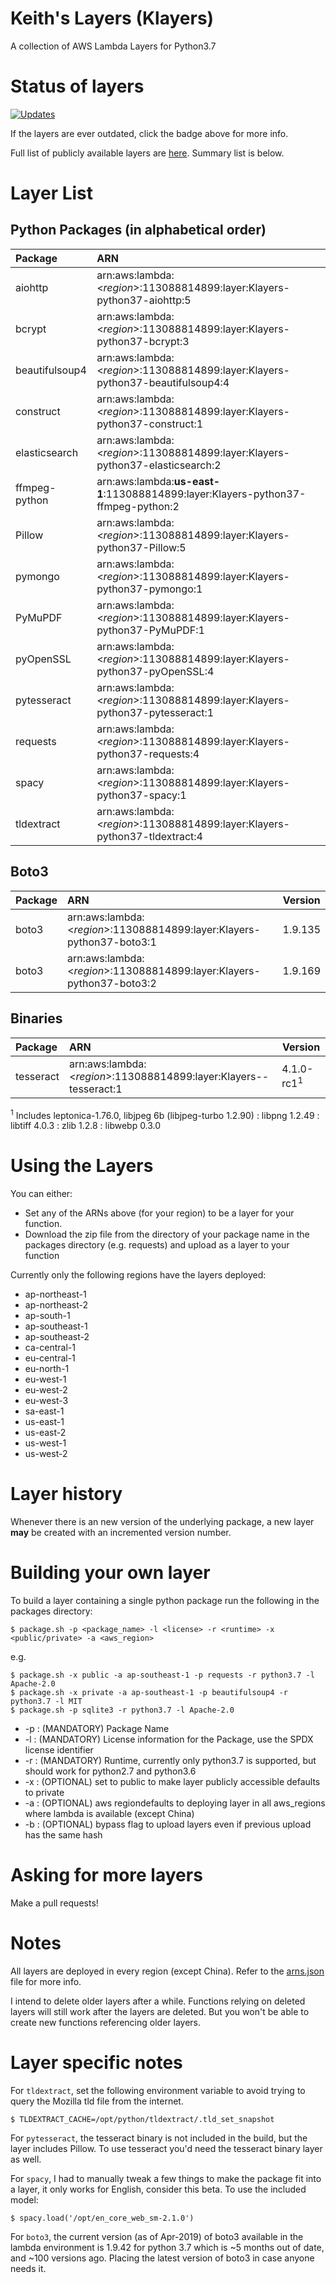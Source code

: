 # Keith's Layers (Klayers)

A collection of AWS Lambda Layers for Python3.7

# Status of layers

[![Updates](https://pyup.io/repos/github/keithrozario/Klayers/shield.svg)](https://pyup.io/repos/github/keithrozario/Klayers/)

If the layers are ever outdated, click the badge above for more info.

Full list of publicly available layers are [here](/arns.json). Summary list is below.

# Layer List

## Python Packages (in alphabetical order)

| Package        | ARN                                                                             |         
| :------------- |:------------------------------------------------------------------------------- |
| aiohttp        | arn:aws:lambda:\<*region*>:113088814899:layer:Klayers-python37-aiohttp:5        |
| bcrypt         | arn:aws:lambda:\<*region*>:113088814899:layer:Klayers-python37-bcrypt:3         |
| beautifulsoup4 | arn:aws:lambda:\<*region*>:113088814899:layer:Klayers-python37-beautifulsoup4:4 |
| construct      | arn:aws:lambda:\<*region*>:113088814899:layer:Klayers-python37-construct:1      |
| elasticsearch  | arn:aws:lambda:\<*region*>:113088814899:layer:Klayers-python37-elasticsearch:2  |
| ffmpeg-python  | arn:aws:lambda:**us-east-1**:113088814899:layer:Klayers-python37-ffmpeg-python:2|
| Pillow         | arn:aws:lambda:\<*region*>:113088814899:layer:Klayers-python37-Pillow:5         |
| pymongo        | arn:aws:lambda:\<*region*>:113088814899:layer:Klayers-python37-pymongo:1        |
| PyMuPDF        | arn:aws:lambda:\<*region*>:113088814899:layer:Klayers-python37-PyMuPDF:1        |
| pyOpenSSL      | arn:aws:lambda:\<*region*>:113088814899:layer:Klayers-python37-pyOpenSSL:4      |
| pytesseract    | arn:aws:lambda:\<*region*>:113088814899:layer:Klayers-python37-pytesseract:1    |
| requests       | arn:aws:lambda:\<*region*>:113088814899:layer:Klayers-python37-requests:4       |
| spacy          | arn:aws:lambda:\<*region*>:113088814899:layer:Klayers-python37-spacy:1          |
| tldextract     | arn:aws:lambda:\<*region*>:113088814899:layer:Klayers-python37-tldextract:4     |


## Boto3

| Package        | ARN                                                                             | Version |        
| :------------- |:------------------------------------------------------------------------------- | ------- |
| boto3          | arn:aws:lambda:\<*region*>:113088814899:layer:Klayers-python37-boto3:1          | 1.9.135 |
| boto3          | arn:aws:lambda:\<*region*>:113088814899:layer:Klayers-python37-boto3:2          | 1.9.169 |


## Binaries

| Package        | ARN                                                                             | Version    |         
| :------------- |:------------------------------------------------------------------------------- | ---------- | 
| tesseract      | arn:aws:lambda:\<*region*>:113088814899:layer:Klayers--tesseract:1              | 4.1.0-rc1<sup>1</sup>|

<sup>1</sup> Includes leptonica-1.76.0, libjpeg 6b (libjpeg-turbo 1.2.90) : libpng 1.2.49 : libtiff 4.0.3 : zlib 1.2.8 : libwebp 0.3.0

# Using the Layers

You can either:
* Set any of the ARNs above (for your region) to be a layer for your function. 
* Download the zip file from the directory of your package name in the packages directory (e.g. requests) and upload as a layer to your function

Currently only the following regions have the layers deployed:

* ap-northeast-1 
* ap-northeast-2
* ap-south-1
* ap-southeast-1 
* ap-southeast-2
* ca-central-1
* eu-central-1
* eu-north-1
* eu-west-1
* eu-west-2
* eu-west-3
* sa-east-1
* us-east-1
* us-east-2
* us-west-1
* us-west-2

# Layer history

Whenever there is an new version of the underlying package, a new layer **may** be created with an incremented version number.

# Building your own layer

To build a layer containing a single python package run the following in the packages directory:

    $ package.sh -p <package_name> -l <license> -r <runtime> -x <public/private> -a <aws_region>

e.g.

    $ package.sh -x public -a ap-southeast-1 -p requests -r python3.7 -l Apache-2.0
    $ package.sh -x private -a ap-southeast-1 -p beautifulsoup4 -r python3.7 -l MIT
    $ package.sh -p sqlite3 -r python3.7 -l Apache-2.0

* -p : (MANDATORY) Package Name
* -l : (MANDATORY) License information for the Package, use the SPDX license identifier
* -r : (MANDATORY) Runtime, currently only python3.7 is supported, but should work for python2.7 and python3.6
* -x : (OPTIONAL) set to public to make layer publicly accessible defaults to private
* -a : (OPTIONAL) aws regiondefaults to deploying layer in all aws_regions where lambda is available (except China)
* -b : (OPTIONAL) bypass flag to upload layers even if previous upload has the same hash

# Asking for more layers

Make a pull requests!

# Notes

All layers are deployed in every region (except China). Refer to the [arns.json](/arns.json) file for more info.

I intend to delete older layers after a while. Functions relying on deleted layers will still work after the layers are deleted. But you won't be able to create new functions referencing older layers.

# Layer specific notes

For `tldextract`, set the following environment variable to avoid trying to query the Mozilla tld file from the internet.

    $ TLDEXTRACT_CACHE=/opt/python/tldextract/.tld_set_snapshot

For `pytesseract`, the tesseract binary is not included in the build, but the layer includes Pillow. To use tesseract you'd need the tesseract binary layer as well.

For `spacy`, I had to manually tweak a few things to make the package fit into a layer, it only works for English, consider this beta. To use the included model:
    
    $ spacy.load('/opt/en_core_web_sm-2.1.0')

For `boto3`, the current version (as of Apr-2019) of boto3 available in the lambda environment is 1.9.42 for python 3.7 which is ~5 months out of date, and ~100 versions ago. Placing the latest version of boto3 in case anyone needs it.

